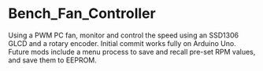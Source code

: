 # Bench_Fan_Controller
Using a PWM PC fan, monitor and control the speed using an SSD1306 GLCD and a rotary encoder. Initial commit works fully on Arduino Uno. Future mods include a menu process to save and recall pre-set RPM values, and save them to EEPROM.
